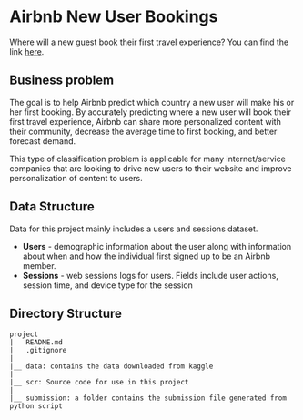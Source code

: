 # Airbnb New User Bookings
Where will a new guest book their first travel experience? You can find the link [here](https://www.kaggle.com/c/airbnb-recruiting-new-user-bookings).

## Business problem
The goal is to help Airbnb predict which country a new user will make his or her first booking.
By accurately predicting where a new user will book their first travel experience, Airbnb can share more personalized content with their community, decrease the average time to first booking, and better forecast demand.

This type of classification problem is applicable for many internet/service companies that are looking to drive new users to their website and improve personalization of content to users.

## Data Structure
Data for this project mainly includes a users and sessions dataset.
* **Users** - demographic information about the user along with information about when and how the individual first signed up to be an Airbnb member.
* **Sessions** - web sessions logs for users. Fields include user actions, session time, and device type for the session

## Directory Structure

```
project
|   README.md
|   .gitignore
|
|__ data: contains the data downloaded from kaggle
|
|__ scr: Source code for use in this project
|
|__ submission: a folder contains the submission file generated from python script
```
